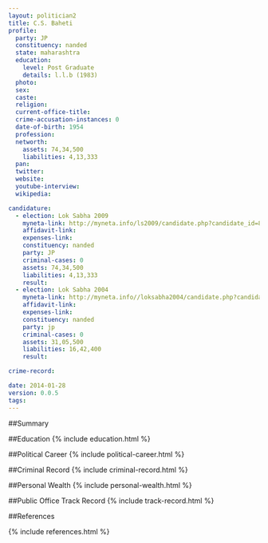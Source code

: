 ```yaml
---
layout: politician2
title: C.S. Baheti
profile: 
  party: JP
  constituency: nanded
  state: maharashtra
  education: 
    level: Post Graduate
    details: l.l.b (1983)
  photo: 
  sex: 
  caste: 
  religion: 
  current-office-title: 
  crime-accusation-instances: 0
  date-of-birth: 1954
  profession: 
  networth: 
    assets: 74,34,500
    liabilities: 4,13,333
  pan: 
  twitter: 
  website: 
  youtube-interview: 
  wikipedia: 

candidature: 
  - election: Lok Sabha 2009
    myneta-link: http://myneta.info/ls2009/candidate.php?candidate_id=813
    affidavit-link: 
    expenses-link: 
    constituency: nanded 
    party: JP
    criminal-cases: 0
    assets: 74,34,500
    liabilities: 4,13,333
    result:  
  - election: Lok Sabha 2004
    myneta-link: http://myneta.info//loksabha2004/candidate.php?candidate_id=2559
    affidavit-link: 
    expenses-link: 
    constituency: nanded 
    party: jp
    criminal-cases: 0
    assets: 31,05,500
    liabilities: 16,42,400
    result:  

crime-record: 

date: 2014-01-28
version: 0.0.5
tags: 
---
```

##Summary


##Education
{% include education.html %}


##Political Career
{% include political-career.html %}


##Criminal Record
{% include criminal-record.html %}


##Personal Wealth
{% include personal-wealth.html %}


##Public Office Track Record
{% include track-record.html %}


##References


{% include references.html %}